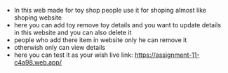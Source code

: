 - In this web made for toy shop people use it for shoping almost like shoping website
- here you can add toy remove toy details and you want to update details in this website and you can also delete it
- people who add there item in website only he can remove it
- otherwish only can view details
- here you can test it as your wish
  live link: https://assignment-11-c4a98.web.app/
